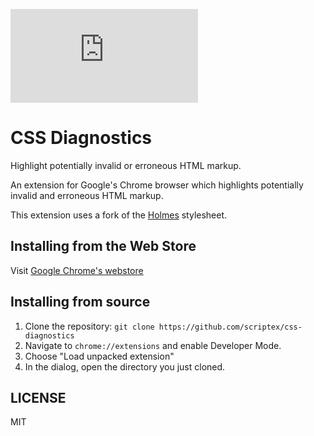 [![Analytics](https://ga-beacon.appspot.com/UA-83446952-1/github.com/scriptex/css-diagnostics/README.md)](https://github.com/scriptex/css-diagnostics/)

# CSS Diagnostics

Highlight potentially invalid or erroneous HTML markup.

An extension for Google's Chrome browser which highlights potentially invalid and erroneous HTML markup.

This extension uses a fork of the [Holmes](https://github.com/redroot/holmes) stylesheet.

## Installing from the Web Store

Visit [Google Chrome's webstore](chrome.google.com/webstore)

## Installing from source

1. Clone the repository: `git clone https://github.com/scriptex/css-diagnostics`
2. Navigate to `chrome://extensions` and enable Developer Mode.
3. Choose "Load unpacked extension"
4. In the dialog, open the directory you just cloned.

## LICENSE

MIT
